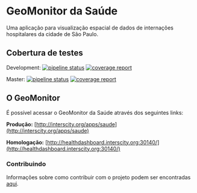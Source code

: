 # GeoMonitor da Saúde

Uma aplicação para visualização espacial de dados de internações hospitalares da cidade de São Paulo.

## Cobertura de testes

Development:
[![pipeline status](https://gitlab.com/interscity/health-dashboard/health-smart-city/badges/development/pipeline.svg)](https://gitlab.com/interscity/health-dashboard/health-smart-city/commits/master)
[![coverage report](https://gitlab.com/interscity/health-dashboard/health-smart-city/badges/development/coverage.svg)](https://gitlab.com/interscity/health-dashboard/health-smart-city/commits/master)

Master:
[![pipeline status](https://gitlab.com/interscity/health-dashboard/health-smart-city/badges/master/pipeline.svg)](https://gitlab.com/interscity/health-dashboard/health-smart-city/commits/master)
[![coverage report](https://gitlab.com/interscity/health-dashboard/health-smart-city/badges/master/coverage.svg)](https://gitlab.com/interscity/health-dashboard/health-smart-city/commits/master)

## O GeoMonitor

É possível acessar o GeoMonitor da Saúde através dos seguintes links:

**Produção:** [http://interscity.org/apps/saude](http://interscity.org/apps/saude)

**Homologação:** [http://healthdashboard.interscity.org:30140/](http://healthdashboard.interscity.org:30140/)

### Contribuindo

Informações sobre como contribuir com o projeto podem ser encontradas [aqui](./CONTRIBUTING.md).
